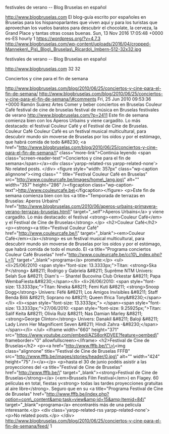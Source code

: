 festivales de verano -- Blog Bruselas en español

http://www.blogbruselas.com El blog-guía escrito por españoles en
Bruselas para los hispanoparlantes que viven aquí y para los turistas
que aprovechan los vuelos baratos para descubrir el chocolate, la
cerveza, la Grand Place y tantas otras cosas buenas. Sun, 13 Nov 2016
17:05:48 +0000 es-ES hourly 1 https://wordpress.org/?v=4.7.3
http://www.blogbruselas.com/wp-content/uploads/2016/04/cropped-Manneken\_Pis\_Blog\_Bruselas\_Ricardo\_Imbern-512-32x32.jpg

festivales de verano -- Blog Bruselas en español

http://www.blogbruselas.com 32 32

Conciertos y cine para el fin de semana

http://www.blogbruselas.com/blog/2010/06/25/conciertos-y-cine-para-el-fin-de-semana/
http://www.blogbruselas.com/blog/2010/06/25/conciertos-y-cine-para-el-fin-de-semana/\#comments
Fri, 25 Jun 2010 09:53:36 +0000 Ramón Suárez Artes Comer y beber
conciertos en Bruselas Couleur Café festival de cine de bruselas
festival de música en Bruselas festivales de verano
http://www.blogbruselas.com/?p=2411 Este fin de semana comienza bien con
los Aperos Urbains y viene cargadito. Lo más destacado: el festival
Couleur Café y el Festival de Cine de Bruselas. Couleur Café Couleur
Café es un festival musical multicultural, para descubrir mundo sin
moverse de Bruselas por los oídos y por el estómago, que habrá comida de
todo &\#8230; \<a
href=\"http://www.blogbruselas.com/blog/2010/06/25/conciertos-y-cine-para-el-fin-de-semana/\"
class=\"more-link\"\>Continúa leyendo \<span
class=\"screen-reader-text\"\>Conciertos y cine para el fin de
semana\</span\>\</a\>\<div class=\'yarpp-related-rss
yarpp-related-none\'\> No related posts. \</div\> \<figure
style=\"width: 357px\" class=\"wp-caption alignnone\"\>\<img class=\" \"
title=\"Festival Couleur Café en Bruselas\"
src=\"http://www.couleurcafe.be/images/home\_lang.jpg\" alt=\"\"
width=\"357\" height=\"286\" /\>\<figcaption
class=\"wp-caption-text\"\>http://www.couleurcafe.be\</figcaption\>\</figure\>
\<p\>Este fin de semana comienza bien con los \<a title=\"Temporada de
terrazas en Bruselas: Aperos Urbains\"
href=\"http://www.blogbruselas.com/2010/06/aperos-urbains-primavera-verano-terrazas-bruselas.html\"
target=\"\_self\"\>Aperos Urbains\</a\> y viene cargadito. Lo más
destacado: el festival \<strong\>\<em\>Couleur Café\</em\> y el Festival
de Cine de Bruselas\</strong\>.\</p\> \<h2\>Couleur Café\</h2\>
\<p\>\<strong\>\<a title=\"Festival Couleur Café\"
href=\"http://www.couleurcafe.be/\" target=\"\_blank\"\>\<em\>Couleur
Café\</em\>\</a\>\</strong\> es un festival musical multicultural, para
descubrir mundo sin moverse de Bruselas por los oídos y por el estómago,
que habrá comida de todo el mundo. El \<a title=\"Programa conciertos
Couleur Café Bruselas\"
href=\"http://www.couleurcafe.be/cc10\_index.php?L=1\"
target=\"\_blank\"\>programa\</a\> promete:\</p\> \<ul\>
\<li\>25/06/2010 \<span style=\"font-size: 13.3333px;\"\>Titan:
\<strong\>Ska P\</strong\> &\#8211; Rodrigo y Gabriela &\#8211; Suprême
NTM Univers: Selah Sue &\#8211; Diam's -- Shantel Bucovina Club Orkestar
&\#8211; Papa WembaFiesta:&\#8230;\</span\>\</li\>
\<li\>26/06/2010: \<span style=\"font-size: 13.3333px;\"\>Titan: Nneka
&\#8211; Femi Kuti &\#8211; \<strong\>Snoop Dogg\</strong\> Univers:
Féfé &\#8211; Los Amigos Invisibles &\#8211; Staff Benda Bilili &\#8211;
Soprano no &\#8211; Queen Ifrica Tony&\#8230;\</span\>\</li\>
\<li\>\<span style=\"font-size: 13.3333px;\"\> \</span\>\<span
style=\"font-size: 13.3333px;\"\>27/06/2010: \<span style=\"font-size:
9.25925px;\"\>Titan: Salif Keita &\#8211; Olivia Ruiz &\#8211; Nas
Damian Marley &\#8211; \<strong\>George Clinton\</strong\> Univers:
Danakil &\#8211; Baloji &\#8211; Lady Linnn Her Magnificent Seven
&\#8211; Hindi Zahra -&\#8230;\</span\>\</span\>\</li\> \</ul\> \<iframe
width=\"660\" height=\"371\"
src=\"https://www.youtube.com/embed/AZS8orKDVEE?feature=oembed\"
frameborder=\"0\" allowfullscreen\>\</iframe\> \<h2\>Festival de Cine de
Bruselas\</h2\> \<p\>\<a href=\"http://www.fffb.be/\"\>\<img
class=\"alignnone\" title=\"Festival de Cine de Bruselas FFFB\"
src=\"http://www.fffb.be/images/stories/header/0.jpg\" alt=\"\"
width=\"424\" height=\"75\" /\>\</a\>\</p\> \<p\>hasta el 30 de junio
podéis asistir a las proyecciones del \<a title=\"Festival de Cine de
Bruselas\" href=\"http://www.fffb.be/\"
target=\"\_blank\"\>\<strong\>Festival de Cine de
Bruselas\</strong\>\</a\> (\<em\>Brussels Film Festival\</em\>) en
Flagey. 60 películas en total, fiestas y\<strong\> todas las tardes
proyecciones gratuitas al aire libre\</strong\>. Seguro que en su \<a
title=\"Programa Festival de Cine de Bruselas\"
href=\"http://www.fffb.be/index.php?option=com\_content&amp;task=view&amp;id=15&amp;Itemid=84\"
target=\"\_blank\"\>programa\</a\> encontraréis más de una película
interesante.\</p\> \<div class=\'yarpp-related-rss
yarpp-related-none\'\> \<p\>No related posts.\</p\> \</div\>
http://www.blogbruselas.com/blog/2010/06/25/conciertos-y-cine-para-el-fin-de-semana/feed/
1
